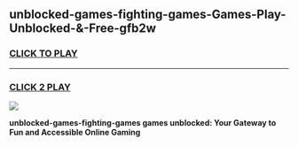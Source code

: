 
## unblocked-games-fighting-games-Games-Play-Unblocked-&-Free-gfb2w
<h3>
<a href="https://premium76.site?title=unblocked-games-fighting-games&ref=24A">CLICK TO PLAY</a></h3>
<hr>

<h3>
<a href="https://premium76.site?title=unblocked-games-fighting-games&ref=24A">CLICK 2 PLAY</a>
  
</h3>

<a href="https://premium76.site?title=unblocked-games-fighting-games&ref=24A"><img src="https://clearcache.store/games.png"></a>


**unblocked-games-fighting-games games unblocked: Your Gateway to Fun and Accessible Online Gaming**
